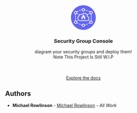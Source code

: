 <br/>
<p align="center">
  <a href="https://rowlinsonmike.github.io/security-group-console/">
    <img src="https://github.com/rowlinsonmike/security-group-console/blob/a11c3c2e3264f7d42d1c49259e95dbc176b67653/docs/src/assets/sgc-logo.png?raw=true" alt="Logo" width="80" height="80">
  </a>
  <h3 align="center">Security Group Console</h3>

  <p align="center">
    diagram your security groups and deploy them!
    <br/>
    Note This Project Is Still W.I.P
    <br/>
    <br/>
    <br/>
    <br/>
    <a href="https://rowlinsonmike.github.io/security-group-console/">Explore the docs</a>
  </p>
</p>

## Authors

* **Michael Rowlinson** - [Michael Rowlinson](https://github.com/rowlinsonmike) - *All Work*
